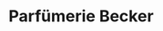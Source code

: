 ---
title: "Parfümerie Becker"
url: /duesseldorf/parfuemerie-becker-rethelstrasse/
shop: Kosmetik
---